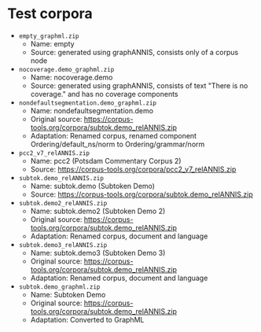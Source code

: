 # Test corpora

- `empty_graphml.zip`
  - Name: empty
  - Source: generated using graphANNIS, consists only of a corpus node
- `nocoverage.demo_graphml.zip`
  - Name: nocoverage.demo
  - Source: generated using graphANNIS, consists of text "There is no coverage." and has no coverage components
- `nondefaultsegmentation.demo_graphml.zip`
  - Name: nondefaultsegmentation.demo
  - Original source: <https://corpus-tools.org/corpora/subtok.demo_relANNIS.zip>
  - Adaptation: Renamed corpus, renamed component Ordering/default_ns/norm to Ordering/grammar/norm
- `pcc2_v7_relANNIS.zip`
  - Name: pcc2 (Potsdam Commentary Corpus 2)
  - Source: <https://corpus-tools.org/corpora/pcc2_v7_relANNIS.zip>
- `subtok.demo_relANNIS.zip`
  - Name: subtok.demo (Subtoken Demo)
  - Source: <https://corpus-tools.org/corpora/subtok.demo_relANNIS.zip>
- `subtok.demo2_relANNIS.zip`
  - Name: subtok.demo2 (Subtoken Demo 2)
  - Original source: <https://corpus-tools.org/corpora/subtok.demo_relANNIS.zip>
  - Adaptation: Renamed corpus, document and language
- `subtok.demo3_relANNIS.zip`
  - Name: subtok.demo3 (Subtoken Demo 3)
  - Original source: <https://corpus-tools.org/corpora/subtok.demo_relANNIS.zip>
  - Adaptation: Renamed corpus, document and language
- `subtok.demo_graphml.zip`
  - Name: Subtoken Demo
  - Original source: <https://corpus-tools.org/corpora/subtok.demo_relANNIS.zip>
  - Adaptation: Converted to GraphML
